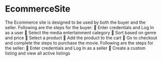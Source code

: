 # EcommerceSite

The Ecommerce site is designed to be used by both the buyer and the seller. 
Following are the steps for the buyer: 
 Enter credentials and Log In as a user
 Select the media entertainment category
 Sort based on genre and price
 Select a product
 Add the product to the cart
 Go to checkout and complete the steps to purchase the movie. 
Following are the steps for the seller:
  Enter credentials and Log In as a seller
 Create a custom listing and view all active listings

